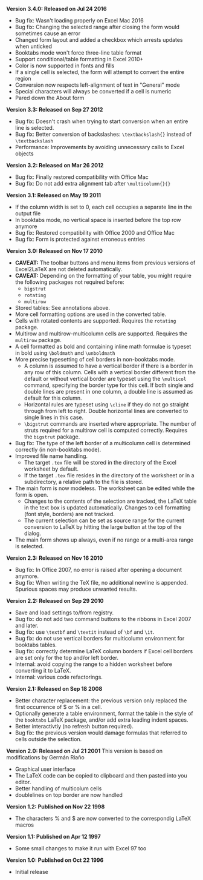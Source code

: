 **Version 3.4.0: Released on Jul 24 2016**
 * Bug fix: Wasn't loading properly on Excel Mac 2016
 * Bug fix: Changing the selected range after closing the form would sometimes cause an error
 * Changed form layout and added a checkbox which arrests updates when unticked
 * Booktabs mode won't force three-line table format
 * Support conditional/table formatting in Excel 2010+
 * Color is now supported in fonts and fills
 * If a single cell is selected, the form will attempt to convert the entire region
 * Conversion now respects left-alignment of text in "General" mode
 * Special characters will always be converted if a cell is numeric
 * Pared down the About form

**Version 3.3: Released on Sep 27 2012**
 * Bug fix: Doesn't crash when trying to start conversion when an entire line is selected.
 * Bug fix: Better conversion of backslashes: `\textbackslash{}` instead of `\textbackslash `
 * Performance: Improvements by avoiding unnecessary calls to Excel objects

**Version 3.2: Released on Mar 26 2012**
 * Bug fix: Finally restored compatibility with Office Mac
 * Bug fix: Do not add extra alignment tab after `\multicolumn{}{}`

**Version 3.1: Released on May 19 2011**
 * If the column width is set to 0, each cell occupies a separate line in the output file
 * In booktabs mode, no vertical space is inserted before the top row anymore
 * Bug fix: Restored compatibility with Office 2000 and Office Mac
 * Bug fix: Form is protected against erroneous entries

**Version 3.0: Released on Nov 17 2010**
 * **CAVEAT:** The toolbar buttons and menu items from previous versions of Excel2LaTeX are not deleted automatically.
 * **CAVEAT:** Depending on the formatting of your table, you might require the following packages not required before:
   * `bigstrut`
   * `rotating`
   * `multirow`
 * Stored tables: See annotations above.
 * More cell formatting options are used in the converted table.
 * Cells with rotated contents are supported. Requires the `rotating` package.
 * Multirow and multirow-multicolumn cells are supported.  Requires the `multirow` package.
 * A cell formatted as bold and containing inline math formulae is typeset in bold using `\boldmath` and `\unboldmath`
 * More precise typesetting of cell borders in non-booktabs mode.
   * A column is assumed to have a vertical border if there is a border in any row of this column. Cells with a vertical
     border different from the default or without vertical border are typeset using the `\multicol` command, specifying 
     the border type for this cell.  If both single and double lines are present in one column, a double line is assumed
     as default for this column.
   * Horizontal rules are typeset using `\cline` if they do not go straight through from left to right.  Double horizontal
     lines are converted to single lines in this case.
   * `\bigstrut` commands are inserted where appropriate.  The number of struts required for a multirow cell is computed
     correctly.  Requires the `bigstrut` package.
 * Bug fix: The type of the left border of a multicolumn cell is determined correctly (in non-booktabs mode).
 * Improved file name handling.
   * The target `.tex` file will be stored in the directory of the Excel worksheet by default.
   * If the target `.tex` file resides in the directory of the worksheet or in a subdirectory, a relative path to the file is stored.
 * The main form is now modeless.  The worksheet can be edited while the form is open.
   * Changes to the contents of the selection are tracked, the LaTeX table in the text box is updated automatically.
     Changes to cell formatting (font style, borders) are not tracked.
   * The current selection can be set as source range for the current conversion to LaTeX by hitting the large button at the top
     of the dialog.
 * The main form shows up always, even if no range or a multi-area range is selected.

**Version 2.3: Released on Nov 16 2010**
 * Bug fix: In Office 2007, no error is raised after opening a document anymore.
 * Bug fix: When writing the TeX file, no additional newline is appended. Spurious spaces may produce unwanted results.

**Version 2.2: Released on Sep 29 2010**
 * Save and load settings to/from registry.
 * Bug fix: do not add two command buttons to the ribbons in Excel 2007 and later.
 * Bug fix: use `\textbf` and `\textit` instead of `\bf` and `\it`.
 * Bug fix: do not use vertical borders for multicolumn environment for booktabs tables.
 * Bug fix: correctly determine LaTeX column borders if Excel cell borders are set only for the top and/or left border.
 * Internal: avoid copying the range to a hidden worksheet before converting it to LaTeX.
 * Internal: various code refactorings.
  
**Version 2.1: Released on Sep 18 2008**
 * Better character replacement: the previous version only replaced the first occurrence of $ or % in a cell.
 * Optionally generate a table environment, format the table in the style of the `booktabs` LaTeX package, and/or add
   extra leading indent spaces.
 * Better interactivtiy (no refresh button required).
 * Bug fix: the previous version would damage formulas that referred to cells outside the selection.
  
**Version 2.0: Released on Jul 21 2001**
This version is based on modifications by Germán Riaño
 * Graphical user interface
 * The LaTeX code can be copied to clipboard and then pasted into you editor.
 * Better handling of multicolum cells
 * doublelines on top border are now handled

**Version 1.2: Published on Nov 22 1998**
 * The characters % and $ are now converted to the correspondig LaTeX macros

**Version 1.1: Published on Apr 12 1997**
 * Some small changes to make it run with Excel 97 too

**Version 1.0: Published on Oct 22 1996**
 * Initial release
